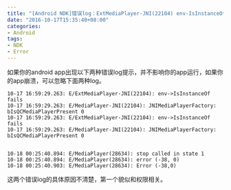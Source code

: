```yaml
---
title: "[Android NDK]错误log：ExtMediaPlayer-JNI(22104) env-IsInstanceOf fails"
date: "2016-10-17T15:35:40+08:00"
categories:
- Android
tags:
- NDK
- Error
---
```


如果你的android app出现以下两种错误log提示，并不影响你的app运行，如果你的app崩溃，可以忽略下面两种log。

    10-17 16:59:29.263: E/ExtMediaPlayer-JNI(22104): env->IsInstanceOf fails
    10-17 16:59:29.263: E/MediaPlayer-JNI(22104): JNIMediaPlayerFactory: bIsQCMediaPlayerPresent 0
    10-17 16:59:29.263: E/ExtMediaPlayer-JNI(22104): env->IsInstanceOf fails
    10-17 16:59:29.263: E/MediaPlayer-JNI(22104): JNIMediaPlayerFactory: bIsQCMediaPlayerPresent 0


    10-18 00:25:40.894: E/MediaPlayer(28634): stop called in state 1
    10-18 00:25:40.894: E/MediaPlayer(28634): error (-38, 0)
    10-18 00:25:40.903: E/MediaPlayer(28634): Error (-38,0)

这两个错误log的具体原因不清楚，第一个貌似和权限相关。
